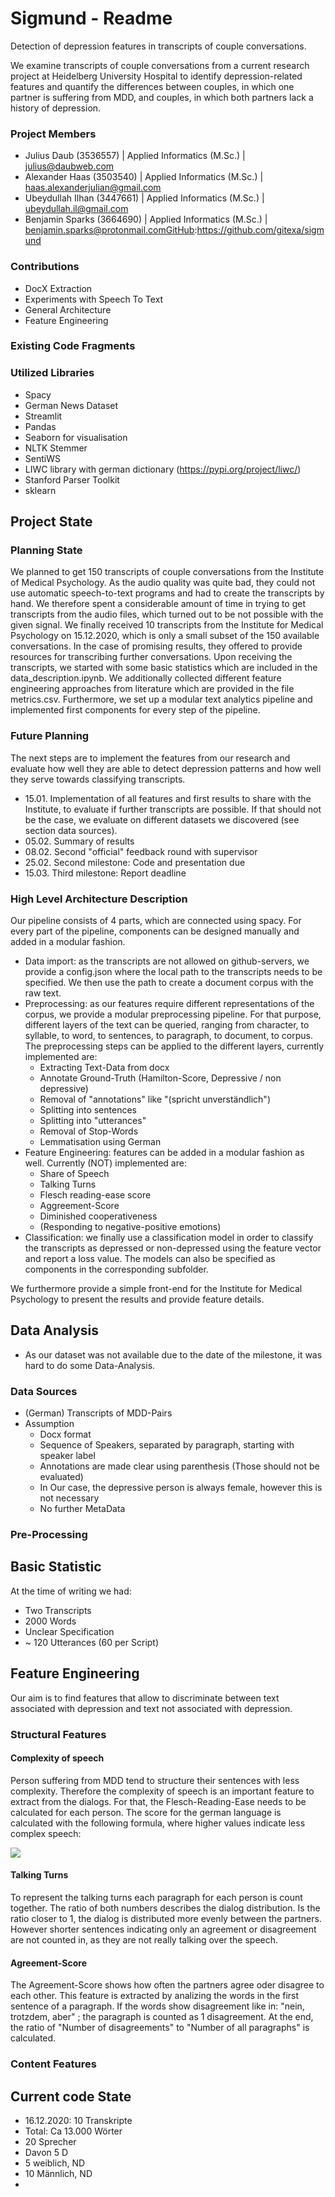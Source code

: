 # Sigmund - Readme
Detection of depression features in transcripts of couple conversations. 

We examine transcripts of couple conversations from a current research project at Heidelberg University Hospital to identify depression-related features and quantify the
differences between couples, in which one partner is suffering from MDD, and couples, in which both partners lack a history of depression. 

### Project Members
* Julius Daub (3536557) | Applied Informatics (M.Sc.) | julius@daubweb.com
* Alexander Haas (3503540) | Applied Informatics (M.Sc.) | haas.alexanderjulian@gmail.com
* Ubeydullah Ilhan (3447661) | Applied Informatics (M.Sc.) | ubeydullah.il@gmail.com
* Benjamin Sparks (3664690) | Applied Informatics (M.Sc.) | benjamin.sparks@protonmail.comGitHub:https://github.com/gitexa/sigmund


### Contributions
- DocX Extraction
- Experiments with Speech To Text
- General Architecture
- Feature Engineering

### Existing Code Fragments

### Utilized Libraries
* Spacy
* German News Dataset
* Streamlit
* Pandas
* Seaborn for visualisation
* NLTK Stemmer
* SentiWS
* LIWC library with german dictionary (https://pypi.org/project/liwc/)
* Stanford Parser Toolkit 
* sklearn


## Project State

### Planning State
We planned to get 150 transcripts of couple conversations from the Institute of Medical Psychology. As the audio quality was quite bad, they could not use automatic speech-to-text programs and had to create the transcripts by hand. We therefore spent a considerable amount of time in trying to get transcripts from the audio files, which turned out to be not possible with the given signal. We finally received 10 transcripts from the Institute for Medical Psychology on 15.12.2020, which is only a small subset of the 150 available conversations. In the case of promising results, they offered to provide resources for transcribing further conversations. Upon receiving the transcripts, we started with some basic statistics which are included in the data_description.ipynb. We additionally collected different feature engineering approaches from literature which are provided in the file metrics.csv. Furthermore, we set up a modular text analytics pipeline and implemented first components for every step of the pipeline.

### Future Planning
The next steps are to implement the features from our research and evaluate how well they are able to detect depression patterns and how well they serve towards classifying transcripts. 
- 15.01. Implementation of all features and first results to share with the Institute, to evaluate if further transcripts are possible. If that should not be the case, we evaluate on different datasets we discovered (see section data sources).
- 05.02. Summary of results
- 08.02. Second "official" feedback round with supervisor
- 25.02. Second milestone: Code and presentation due
- 15.03. Third milestone: Report deadline 

### High Level Architecture Description 
Our pipeline consists of 4 parts, which are connected using spacy. For every part of the pipeline, components can be designed manually and added in a modular fashion.
* Data import: as the transcripts are not allowed on github-servers, we provide a config.json where the local path to the transcripts needs to be specified. We then use the path to create a document corpus with the raw text. 
* Preprocessing: as our features require different representations of the corpus, we provide a modular preprocessing pipeline. For that purpose, different layers of the text can be queried, ranging from character, to syllable, to word, to sentences, to paragraph, to document, to corpus. The preprocessing steps can be applied to the different layers, currently implemented are:
    * Extracting Text-Data from docx
    * Annotate Ground-Truth (Hamilton-Score, Depressive / non depressive)
    * Removal of "annotations" like "(spricht unverständlich")
    * Splitting into sentences
    * Splitting into "utterances"
    * Removal of Stop-Words
    * Lemmatisation using German
* Feature Engineering: features can be added in a modular fashion as well. Currently (NOT) implemented are:
    * Share of Speech
    * Talking Turns
    * Flesch reading-ease score
    * Aggreement-Score
    * Diminished cooperativeness
    * (Responding to negative-positive emotions) 
* Classification: we finally use a classification model in order to classify the transcripts as depressed or non-depressed using the feature vector and report a loss value. The models can also be specified as components in the corresponding subfolder.

We furthermore provide a simple front-end for the Institute for Medical Psychology to present the results and provide feature details. 

## Data Analysis
* As our dataset was not available due to the date of the milestone, it was hard to do some Data-Analysis.

### Data Sources
* (German) Transcripts of MDD-Pairs
* Assumption
    * Docx format
    * Sequence of Speakers, separated by paragraph, starting with speaker label
    * Annotations are made clear using parenthesis (Those should not be evaluated)
    * In Our case, the depressive person is always female, however this is not necessary
    * No further MetaData   
 

### Pre-Processing

## Basic Statistic
At the time of writing we had:
* Two Transcripts
* 2000 Words
* Unclear Specification
* ~ 120 Utterances (60 per Script)
## Feature Engineering
Our aim is to find features that allow to discriminate between text associated with depression and text not associated with depression.
### Structural Features
#### Complexity of speech
Person suffering from MDD tend to structure their sentences with less complexity. Therefore the complexity of speech is an important feature to extract from the dialogs. For that, the Flesch-Reading-Ease needs to be calculated for each person. The score for the german language is calculated with the following formula,
where higher values indicate less complex speech:

<img src="https://render.githubusercontent.com/render/math?math=\text{FRE}_\text{german} = 180 - \frac{\text{total words}}{\text{total sentences}} - (58.5 \times \frac{\text{total syllables}}{\text{total words}})">

#### Talking Turns
To represent the talking turns each paragraph for each person is count together. 
The ratio of both numbers describes the dialog distribution. Is the ratio closer to 1, the dialog is
distributed more evenly between the partners.
However shorter sentences indicating only an agreement or disagreement are not counted in, as they are 
not really talking over the speech.

#### Agreement-Score
The Agreement-Score shows how often the partners agree oder disagree to each other. 
This feature is extracted by analizing the words in the first sentence of a paragraph. 
If the words show disagreement like in: "nein, trotzdem, aber" ; the paragraph is counted as 1 disagreement. 
At the end, the ratio of "Number of disagreements" to "Number of all paragraphs" is calculated.  

### Content Features
## Current code State
* 16.12.2020: 10 Transkripte
* Total: Ca 13.000 Wörter
* 20 Sprecher
* Davon 5 D
* 5 weiblich, ND
* 10 Männlich, ND
* 



